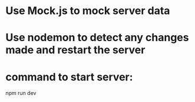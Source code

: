 # Use Mock.js to mock server data

# Use nodemon to detect any changes made and restart the server

# command to start server:
npm run dev